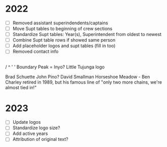 # 2022

- [ ] Removed assistant superindendents/captains
- [ ] Move Supt tables to beginning of crew sections
- [ ] Standardize Supt tables: Year(s), Superintendent from oldest to newest
- [ ] Combine Supt table rows if showed same person
- [ ] Add placeholder logos and supt tables (fill in too)
- [ ] Removed contact info

\
/
^
'  '
Boundary Peak = Inyo?
Little Tujunga logo

Brad Schuette
John Pino?
David Smallman
Horseshoe Meadow - Ben Charley retired in 1989, but his famous line of "only two more chains, we're almost tied in!"

# 2023

- [ ] Update logos
- [ ] Standardize logo size?
- [ ] Add active years
- [ ] Attribution of original text?